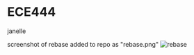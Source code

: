 # ECE444

janelle

screenshot of rebase added to repo as "rebase.png"
![rebase](https://user-images.githubusercontent.com/43123955/133942251-35ce959e-27a3-47d5-9fbb-1ab79069cefb.PNG)
